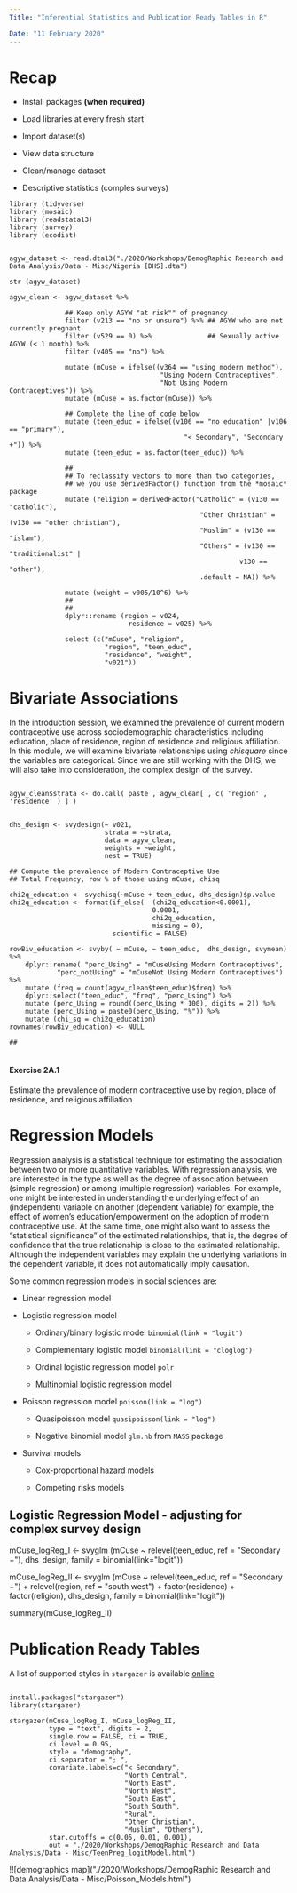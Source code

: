 ```yaml
---
Title: "Inferential Statistics and Publication Ready Tables in R"

Date: "11 February 2020"
---
```



#

# Recap

- Install packages **(when required)**

- Load libraries at every fresh start

- Import dataset(s)

- View data structure

- Clean/manage dataset

- Descriptive statistics (comples surveys)


```{r}
library (tidyverse)
library (mosaic)
library (readstata13)
library (survey)
library (ecodist)


agyw_dataset <- read.dta13("./2020/Workshops/DemogRaphic Research and Data Analysis/Data - Misc/Nigeria [DHS].dta")

str (agyw_dataset)

agyw_clean <- agyw_dataset %>% 

              ## Keep only AGYW "at risk"" of pregnancy
              filter (v213 == "no or unsure") %>% ## AGYW who are not currently pregnant
              filter (v529 == 0) %>%              ## Sexually active AGYW (< 1 month) %>% 
              filter (v405 == "no") %>%
              
              mutate (mCuse = ifelse((v364 == "using modern method"),
                                      "Using Modern Contraceptives",
                                      "Not Using Modern Contraceptives")) %>% 
              mutate (mCuse = as.factor(mCuse)) %>% 
                                      
              ## Complete the line of code below
              mutate (teen_educ = ifelse((v106 == "no education" |v106 == "primary"),
                                            "< Secondary", "Secondary +")) %>% 
              mutate (teen_educ = as.factor(teen_educ)) %>% 
              
              ##
              ## To reclassify vectors to more than two categories,
              ## we you use derivedFactor() function from the *mosaic* package
              mutate (religion = derivedFactor("Catholic" = (v130 == "catholic"),
                                                "Other Christian" = (v130 == "other christian"),
                                                "Muslim" = (v130 == "islam"),
                                                "Others" = (v130 == "traditionalist" |
                                                          v130 == "other"),
                                                .default = NA)) %>% 
                                                
              mutate (weight = v005/10^6) %>% 
              ##
              ##
              dplyr::rename (region = v024,
                              residence = v025) %>% 
                                                
              select (c("mCuse", "religion", 
                        "region", "teen_educ",
                        "residence", "weight",
                        "v021"))

```

#

# Bivariate Associations

In the introduction session, we examined the prevalence of current modern contraceptive use across sociodemographic characteristics including education, place of residence, region of residence and religious affiliation. In this module, we will examine bivariate relationships using *chisquare* since the variables are categorical. Since we are still working with the DHS, we will also take into consideration, the complex design of the survey.

```{r}

agyw_clean$strata <- do.call( paste , agyw_clean[ , c( 'region' , 'residence' ) ] )


dhs_design <- svydesign(~ v021, 
                        strata = ~strata, 
                        data = agyw_clean,
                        weights = ~weight,
                        nest = TRUE)

## Compute the prevalence of Modern Contraceptive Use
## Total Frequency, row % of those using mCuse, chisq

chi2q_education <- svychisq(~mCuse + teen_educ, dhs_design)$p.value
chi2q_education <- format(if_else(  (chi2q_education<0.0001), 
                                    0.0001, 
                                    chi2q_education, 
                                    missing = 0), 
                          scientific = FALSE)

rowBiv_education <- svyby( ~ mCuse, ~ teen_educ,  dhs_design, svymean) %>% 
    dplyr::rename( "perc_Using" = "mCuseUsing Modern Contraceptives",
            "perc_notUsing" = "mCuseNot Using Modern Contraceptives") %>% 
    mutate (freq = count(agyw_clean$teen_educ)$freq) %>% 
    dplyr::select("teen_educ", "freq", "perc_Using") %>% 
    mutate (perc_Using = round((perc_Using * 100), digits = 2)) %>% 
    mutate (perc_Using = paste0(perc_Using, "%")) %>% 
    mutate (chi_sq = chi2q_education)
rownames(rowBiv_education) <- NULL

##        
        
```

#### Exercise 2A.1

Estimate the prevalence of modern contraceptive use by region, place of residence, and religious affiliation

    
    
# Regression Models

Regression analysis is a statistical technique for estimating the association between two or more quantitative variables. With regression analysis, we are interested in the type as well as the degree of association between (simple regression) or among (multiple regression) variables. For example, one might be interested in understanding the underlying effect of an (independent) variable on another (dependent variable) for example, the effect of women’s education/empowerment on the adoption of modern contraceptive use. At the same time, one might also want to assess the “statistical significance” of the estimated relationships, that is, the degree of confidence that the true relationship is close to the estimated relationship. Although the independent variables may explain the underlying variations in the dependent variable, it does not automatically imply causation.

Some common regression models in social sciences are:

- Linear regression model

- Logistic regression model

  - Ordinary/binary logistic model `binomial(link = "logit")`
  
  - Complementary logistic model `binomial(link = "cloglog")`
  
  - Ordinal logistic regression model `polr`
  
  - Multinomial logistic regression model

- Poisson regression model `poisson(link = "log")`

  - Quasipoisson model `quasipoisson(link = "log")`
  
  - Negative binomial model `glm.nb` from `MASS` package
  
- Survival models

  - Cox-proportional hazard models
  
  - Competing risks models



## Logistic Regression Model - adjusting for complex survey design

mCuse_logReg_I <- svyglm (mCuse ~ relevel(teen_educ, ref = "Secondary +"),
                    dhs_design, family = binomial(link="logit"))

mCuse_logReg_II <- svyglm (mCuse ~ relevel(teen_educ, ref = "Secondary +") + 
                    relevel(region, ref = "south west") +
                    factor(residence) + factor(religion),
                    dhs_design, family = binomial(link="logit"))

summary(mCuse_logReg_II)    
    





# Publication Ready Tables


A list of supported styles in `stargazer` is available [online](https://rdrr.io/cran/stargazer/man/stargazer_style_list.html)

```{r}    
    
install.packages("stargazer")
library(stargazer)

stargazer(mCuse_logReg_I, mCuse_logReg_II, 
          type = "text", digits = 2, 
          single.row = FALSE, ci = TRUE, 
          ci.level = 0.95, 
          style = "demography",
          ci.separator = "; ",
          covariate.labels=c("< Secondary",
                             "North Central",
                             "North East",
                             "North West",
                             "South East",
                             "South South",
                             "Rural", 
                             "Other Christian",
                             "Muslim", "Others"),
          star.cutoffs = c(0.05, 0.01, 0.001),
          out = "./2020/Workshops/DemogRaphic Research and Data Analysis/Data - Misc/TeenPreg_logitModel.html")

```    
  
!![demographics map]("./2020/Workshops/DemogRaphic Research and Data Analysis/Data - Misc/Poisson_Models.html")
  

